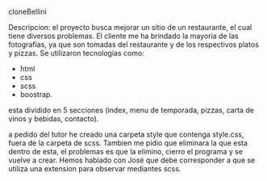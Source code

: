 cloneBellini

Descripcion: el proyecto busca mejorar un sitio de un restaurante, el cual tiene diversos problemas. El cliente me ha brindado la mayoria de las fotografias, ya que son tomadas del restaurante y de los respectivos platos y pizzas.
Se utilizaron tecnologias como:
 - html
 - css
 - scss
 - boostrap.

esta dividido en 5 secciones (index, menu de temporada, pizzas, carta de vinos y bebidas, contacto).

a pedido del tutor he creado una carpeta style que contenga style.css, fuera de la carpeta de scss.
Tambien me pidio que eliminara la que esta dentro de esta, el problemas es que la elimino, cierro el programa y se vuelve a crear.
Hemos hablado con José que debe corresponder a que se utiliza una extension para observar mediantes scss.


